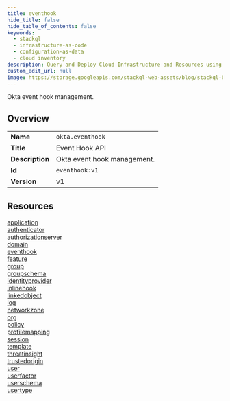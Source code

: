 ```yaml
---
title: eventhook
hide_title: false
hide_table_of_contents: false
keywords:
  - stackql
  - infrastructure-as-code
  - configuration-as-data
  - cloud inventory
description: Query and Deploy Cloud Infrastructure and Resources using SQL
custom_edit_url: null
image: https://storage.googleapis.com/stackql-web-assets/blog/stackql-blog-post-featured-image.png
---
```

Okta event hook management.  
    

## Overview
<table><tbody>
<tr><td><b>Name</b></td><td><code>okta.eventhook</code></td></tr>
<tr><td><b>Title</b></td><td>Event Hook API</td></tr>
<tr><td><b>Description</b></td><td>Okta event hook management.</td></tr>
<tr><td><b>Id</b></td><td><code>eventhook:v1</code></td></tr>
<tr><td><b>Version</b></td><td>v1</td></tr>
</tbody></table>

## Resources
<div class="row">
<div class="providerDocColumn">
<a href="/docs/providers/okta/eventhook/application">application</a><br />
<a href="/docs/providers/okta/eventhook/authenticator">authenticator</a><br />
<a href="/docs/providers/okta/eventhook/authorizationserver">authorizationserver</a><br />
<a href="/docs/providers/okta/eventhook/domain">domain</a><br />
<a href="/docs/providers/okta/eventhook/eventhook">eventhook</a><br />
<a href="/docs/providers/okta/eventhook/feature">feature</a><br />
<a href="/docs/providers/okta/eventhook/group">group</a><br />
<a href="/docs/providers/okta/eventhook/groupschema">groupschema</a><br />
<a href="/docs/providers/okta/eventhook/identityprovider">identityprovider</a><br />
<a href="/docs/providers/okta/eventhook/inlinehook">inlinehook</a><br />
<a href="/docs/providers/okta/eventhook/linkedobject">linkedobject</a><br />
<a href="/docs/providers/okta/eventhook/log">log</a><br />
</div>
<div class="providerDocColumn">
<a href="/docs/providers/okta/eventhook/networkzone">networkzone</a><br />
<a href="/docs/providers/okta/eventhook/org">org</a><br />
<a href="/docs/providers/okta/eventhook/policy">policy</a><br />
<a href="/docs/providers/okta/eventhook/profilemapping">profilemapping</a><br />
<a href="/docs/providers/okta/eventhook/session">session</a><br />
<a href="/docs/providers/okta/eventhook/template">template</a><br />
<a href="/docs/providers/okta/eventhook/threatinsight">threatinsight</a><br />
<a href="/docs/providers/okta/eventhook/trustedorigin">trustedorigin</a><br />
<a href="/docs/providers/okta/eventhook/user">user</a><br />
<a href="/docs/providers/okta/eventhook/userfactor">userfactor</a><br />
<a href="/docs/providers/okta/eventhook/userschema">userschema</a><br />
<a href="/docs/providers/okta/eventhook/usertype">usertype</a><br />
</div>
</div>
